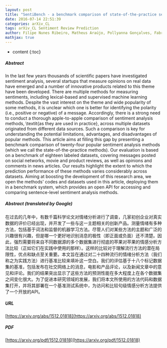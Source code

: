 ```yaml
---
layout: post
title: "SentiBench - a benchmark comparison of state-of-the-practice sentiment analysis methods"
date: 2016-07-14 22:51:39
categories: arXiv_CL
tags: arXiv_CL Sentiment Review Prediction
author: Filipe Nunes Ribeiro, Matheus Araújo, Pollyanna Gonçalves, Fabrício Benevenuto, Marcos André Gonçalves
mathjax: true
---
```


* content
{:toc}

##### Abstract
In the last few years thousands of scientific papers have investigated sentiment analysis, several startups that measure opinions on real data have emerged and a number of innovative products related to this theme have been developed. There are multiple methods for measuring sentiments, including lexical-based and supervised machine learning methods. Despite the vast interest on the theme and wide popularity of some methods, it is unclear which one is better for identifying the polarity (i.e., positive or negative) of a message. Accordingly, there is a strong need to conduct a thorough apple-to-apple comparison of sentiment analysis methods, \textit{as they are used in practice}, across multiple datasets originated from different data sources. Such a comparison is key for understanding the potential limitations, advantages, and disadvantages of popular methods. This article aims at filling this gap by presenting a benchmark comparison of twenty-four popular sentiment analysis methods (which we call the state-of-the-practice methods). Our evaluation is based on a benchmark of eighteen labeled datasets, covering messages posted on social networks, movie and product reviews, as well as opinions and comments in news articles. Our results highlight the extent to which the prediction performance of these methods varies considerably across datasets. Aiming at boosting the development of this research area, we open the methods' codes and datasets used in this article, deploying them in a benchmark system, which provides an open API for accessing and comparing sentence-level sentiment analysis methods.

##### Abstract (translated by Google)
在过去的几年中，有数千篇科学论文对情绪分析进行了调查，几家初创企业对真实数据的评价已经出现，并开发了一些与这一主题相关的创新产品。测量情绪有多种方法，包括基于词法和监督的机器学习方法。尽管人们对某些方法的主题和广泛的兴趣很有兴趣，但是哪一个更好地识别消息的极性（即正面或负面）还不清楚。因此，强烈需要将来自不同数据源的多个数据集进行彻底的苹果对苹果的情感分析方法比较（正如它们在实践中使用的那样）。这样的比较对于理解流行方法的潜在局限性，优点和缺点至关重要。本文旨在通过对二十四种流行的情绪分析方法（我们称之为实践方法）进行基准比较来填补这一空白。我们的评估基于十八个标记数据集的基准，包括发布在社交网络上的消息，电影和产品评论，以及新闻文章中的意见和评论。我们的结果突出显示了这些方法的预测性能在多大程度上在各个数据集之间变化很大。为了促进本研究领域的发展，我们将本文所使用的方法代码和数据集打开，并将其部署在一个基准测试系统中，为访问和比较句级情感分析方法提供了一个开放的API。

##### URL
[https://arxiv.org/abs/1512.01818](https://arxiv.org/abs/1512.01818)

##### PDF
[https://arxiv.org/pdf/1512.01818](https://arxiv.org/pdf/1512.01818)

